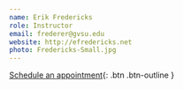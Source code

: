 ```yaml
---
name: Erik Fredericks
role: Instructor
email: frederer@gvsu.edu
website: http://efredericks.net
photo: Fredericks-Small.jpg
---
```


[Schedule an appointment](#){: .btn .btn-outline }
